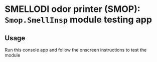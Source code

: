 # SMELLODI odor printer (SMOP): `Smop.SmellInsp` module testing app

## Usage

Run this console app and follow the onscreen instructions to test the module
